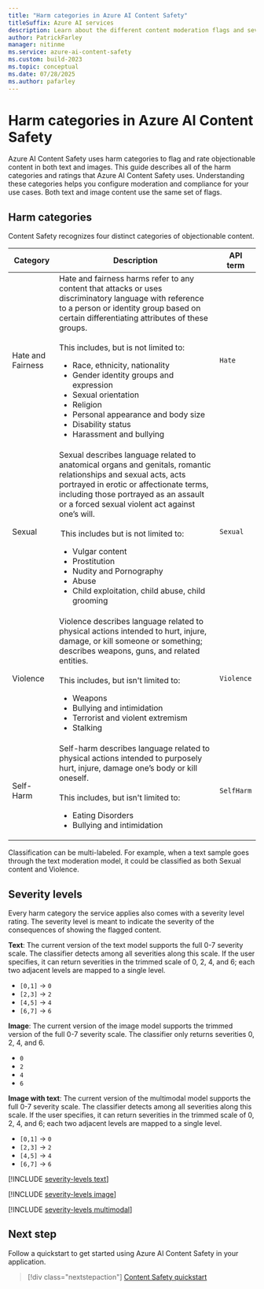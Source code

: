 ```yaml
---
title: "Harm categories in Azure AI Content Safety"
titleSuffix: Azure AI services
description: Learn about the different content moderation flags and severity levels that the Azure AI Content Safety service returns.
author: PatrickFarley
manager: nitinme
ms.service: azure-ai-content-safety
ms.custom: build-2023
ms.topic: conceptual
ms.date: 07/28/2025
ms.author: pafarley
---
```



# Harm categories in Azure AI Content Safety

Azure AI Content Safety uses harm categories to flag and rate objectionable content in both text and images. This guide describes all of the harm categories and ratings that Azure AI Content Safety uses. Understanding these categories helps you configure moderation and compliance for your use cases. Both text and image content use the same set of flags.

## Harm categories

Content Safety recognizes four distinct categories of objectionable content.

| Category  | Description         |API term |
| --------- | ------------------- | -- |
| Hate and Fairness      | Hate and fairness harms refer to any content that attacks or uses discriminatory language with reference to a person or identity group based on certain differentiating attributes of these groups. <br><br>This includes, but is not limited to:<ul><li>Race, ethnicity, nationality</li><li>Gender identity groups and expression</li><li>Sexual orientation</li><li>Religion</li><li>Personal appearance and body size</li><li>Disability status</li><li>Harassment and bullying</li></ul> | `Hate` |
| Sexual  | Sexual describes language related to anatomical organs and genitals, romantic relationships and sexual acts, acts portrayed in erotic or affectionate terms, including those portrayed as an assault or a forced sexual violent act against one’s will. <br><br> This includes but is not limited to:<ul><li>Vulgar content</li><li>Prostitution</li><li>Nudity and Pornography</li><li>Abuse</li><li>Child exploitation, child abuse, child grooming</li></ul>   | `Sexual` |
| Violence  | Violence describes language related to physical actions intended to hurt, injure, damage, or kill someone or something; describes weapons, guns, and related entities. <br><br>This includes, but isn't limited to:  <ul><li>Weapons</li><li>Bullying and intimidation</li><li>Terrorist and violent extremism</li><li>Stalking</li></ul>  | `Violence` |
| Self-Harm  | Self-harm describes language related to physical actions intended to purposely hurt, injure, damage one’s body or kill oneself. <br><br> This includes, but isn't limited to: <ul><li>Eating Disorders</li><li>Bullying and intimidation</li></ul>  | `SelfHarm` |

Classification can be multi-labeled. For example, when a text sample goes through the text moderation model, it could be classified as both Sexual content and Violence.

## Severity levels

Every harm category the service applies also comes with a severity level rating. The severity level is meant to indicate the severity of the consequences of showing the flagged content.

**Text**: The current version of the text model supports the full 0-7 severity scale. The classifier detects among all severities along this scale. If the user specifies, it can return severities in the trimmed scale of 0, 2, 4, and 6; each two adjacent levels are mapped to a single level.
- `[0,1]` -> `0`
- `[2,3]` -> `2`
- `[4,5]` -> `4`
- `[6,7]` -> `6`

**Image**: The current version of the image model supports the trimmed version of the full 0-7 severity scale. The classifier only returns severities 0, 2, 4, and 6.
- `0`
- `2`
- `4`
- `6`

**Image with text**: The current version of the multimodal model supports the full 0-7 severity scale. The classifier detects among all severities along this scale. If the user specifies, it can return severities in the trimmed scale of 0, 2, 4, and 6; each two adjacent levels are mapped to a single level.
- `[0,1]` -> `0`
- `[2,3]` -> `2`
- `[4,5]` -> `4`
- `[6,7]` -> `6`

[!INCLUDE [severity-levels text](../includes/severity-levels-text.md)]

[!INCLUDE [severity-levels image](../includes/severity-levels-image.md)]

[!INCLUDE [severity-levels multimodal](../includes/severity-levels-multimodal.md)]


## Next step

Follow a quickstart to get started using Azure AI Content Safety in your application.

> [!div class="nextstepaction"]
> [Content Safety quickstart](../quickstart-text.md)
